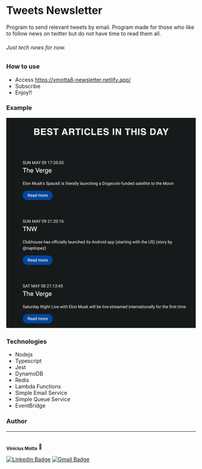 # Tweets Newsletter

Program to send relevant tweets by email. Program made for those who like to follow news on twitter but do not have time to read them all.

###### Just tech news for now.

### How to use
  - Access https://vmotta8-newsletter.netlify.app/
  - Subscribe
  - Enjoy!! 

### Example
<img src="public/example.png">

### Technologies
  - Nodejs
  - Typescript
  - Jest
  - DynamoDB
  - Redis
  - Lambda Functions
  - Simple Email Service
  - Simple Queue Service
  - EventBridge

### Author
---
<a>
 <img style="border-radius: 50%;" src="https://avatars.githubusercontent.com/u/60989975?v=4" width="100px;" alt=""/>
 <br/>
 <sub><b>Vinicius Motta</b></sub></a> <a>🤘</a>

[![Linkedin Badge](https://img.shields.io/badge/-Vinicius-blue?style=flat-square&logo=Linkedin&logoColor=white&link=https://www.linkedin.com/in/vmotta8/)](https://www.linkedin.com/in/vmotta8/)
[![Gmail Badge](https://img.shields.io/badge/-viniciusmotta8@gmail.com-c14438?style=flat-square&logo=Gmail&logoColor=white&link=mailto:viniciusmotta8@gmail.com)](mailto:viniciusmotta8@gmail.com)